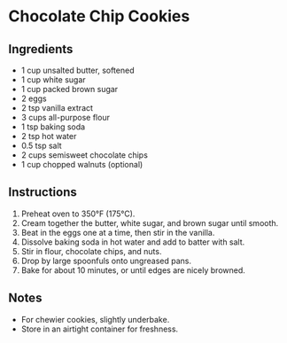 # Chocolate Chip Cookies

## Ingredients
- 1 cup unsalted butter, softened
- 1 cup white sugar
- 1 cup packed brown sugar
- 2 eggs
- 2 tsp vanilla extract
- 3 cups all-purpose flour
- 1 tsp baking soda
- 2 tsp hot water
- 0.5 tsp salt
- 2 cups semisweet chocolate chips
- 1 cup chopped walnuts (optional)

## Instructions
1. Preheat oven to 350°F (175°C).
2. Cream together the butter, white sugar, and brown sugar until smooth.
3. Beat in the eggs one at a time, then stir in the vanilla.
4. Dissolve baking soda in hot water and add to batter with salt.
5. Stir in flour, chocolate chips, and nuts.
6. Drop by large spoonfuls onto ungreased pans.
7. Bake for about 10 minutes, or until edges are nicely browned.

## Notes
- For chewier cookies, slightly underbake.
- Store in an airtight container for freshness.
